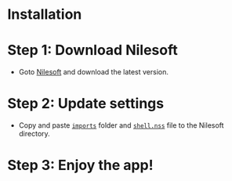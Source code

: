 # Installation

# Step 1: Download Nilesoft

- Goto [Nilesoft](https://nilesoft.org/download) and download the latest version.

# Step 2: Update settings

- Copy and paste [`imports`](./imports) folder and [`shell.nss`](./shell.nss) file to the Nilesoft directory.

# Step 3: Enjoy the app!
